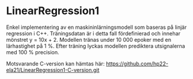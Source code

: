 # LinearRegression1
Enkel implementering av en maskininlärningsmodell som baseras på linjär regression i C++.
Träningsdatan är i detta fall fördefinierad och innehar mönstret y = 10x + 2. 
Modellen tränas under 10 000 epoker med en lärhastighet på 1 %. 
Efter träning lyckas modellen prediktera utsignalerna med 100 % precision.

Motsvarande C-version kan hämtas här:
https://github.com/hp22-ela21/LinearRegression1-C-version.git
